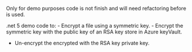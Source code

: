 Only for demo purposes code is not finish and will need refactoring before is used.

.net 5 demo code to:
	- Encrypt a file using a symmetric key.
	- Encrypt the symmetric key with the public key of an RSA key store in Azure keyVault.
  - Un-encrypt the encrypted with the RSA key private key.
